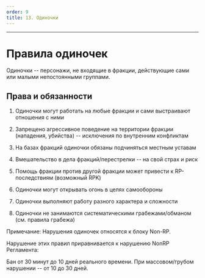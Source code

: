 ```yaml
---
order: 9
title: 13. Одиночки
---
```


---

# Правила одиночек

Одиночки -- персонажи, не входящие в фракции, действующие сами или малыми непостоянными группами.

## Права и обязанности

1. Одиночки могут работать на любые фракции и сами выстраивают отношения с ними

2. Запрещено агрессивное поведение на территории фракции (нападения, убийства) -- исключения по внутренним конфликтам

3. На базах фракций одиночки обязаны подчиняться местным уставам

4. Вмешательство в дела фракций/перестрелки -- на свой страх и риск

5. Помощь фракции против другой фракции может привести к RP-последствиям (возможный RPK)

6. Одиночки могут открывать огонь в целях самообороны

7. Одиночки выполняют работу разного характера и сложности

8. Одиночки не занимаются систематическими грабежами/обманом (см. правила грабежа)

<note type="lab">

Примечание: Нарушения одиночек относятся к блоку Non-RP.

</note>

<note type="danger">

Нарушение этих правил приравнивается к нарушению NonRP Регламента:

Бан от 30 минут до 10 дней реального времени. При массовом/грубом нарушении -- от 10 до 30 дней.

</note>